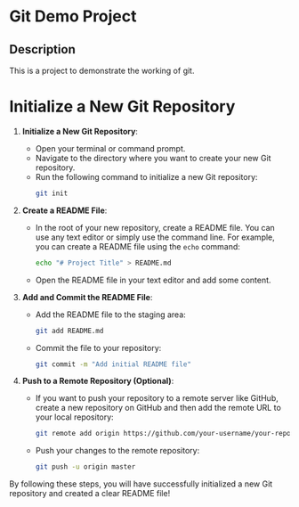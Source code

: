 # Git Demo Project

## Description
This is a project to demonstrate the working of git.

# Initialize a New Git Repository

1. **Initialize a New Git Repository**:
   - Open your terminal or command prompt.
   - Navigate to the directory where you want to create your new Git repository.
   - Run the following command to initialize a new Git repository:
     ```sh
     git init
     ```

2. **Create a README File**:
   - In the root of your new repository, create a README file. You can use any text editor or simply use the command line. For example, you can create a README file using the `echo` command:
     ```sh
     echo "# Project Title" > README.md
     ```
   - Open the README file in your text editor and add some content.

3. **Add and Commit the README File**:
   - Add the README file to the staging area:
     ```sh
     git add README.md
     ```
   - Commit the file to your repository:
     ```sh
     git commit -m "Add initial README file"
     ```

4. **Push to a Remote Repository (Optional)**:
   - If you want to push your repository to a remote server like GitHub, create a new repository on GitHub and then add the remote URL to your local repository:
     ```sh
     git remote add origin https://github.com/your-username/your-repository-name.git
     ```
   - Push your changes to the remote repository:
     ```sh
     git push -u origin master
     ```

By following these steps, you will have successfully initialized a new Git repository and created a clear README file!
